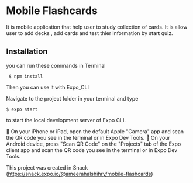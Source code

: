 # Mobile Flashcards

It is mobile application that help user to study collection of cards. 
It is allow user to add decks , add cards and  test thier information by start quiz.

## Installation

you can run these commands in Terminal
```
 $ npm install
```
Then you can use it with Expo_CLI

Navigate to the project folder in your terminal and type
```
$ expo start
```
 to start the local development server of Expo CLI.

🍎 On your iPhone or iPad, open the default Apple "Camera" app and scan the QR code you see in the terminal or in Expo Dev Tools.
🤖 On your Android device, press "Scan QR Code" on the "Projects" tab of the Expo client app and scan the QR code you see in the terminal or in Expo Dev Tools.

This project was created in Snack 
(https://snack.expo.io/@ameerahalshihry/mobile-flashcards)


